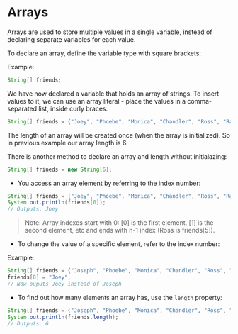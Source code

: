 # Arrays

Arrays are used to store multiple values in a single variable, instead of declaring separate variables for each value.

To declare an array, define the variable type with square brackets:

Example:

``` Java
String[] friends;
```

We have now declared a variable that holds an array of strings. To insert values to it, we can use an array literal - place the values in a comma-separated list, inside curly braces.

``` Java
String[] friends = {"Joey", "Phoebe", "Monica", "Chandler", "Ross", "Rachel"};
```

The length of an array will be created once (when the array is initialized). So in previous example our array length is 6.

There is another method to declare an array and length without initialazing:

``` Java
String[] frineds = new String[6];
```

* You access an array element by referring to the index number:

``` Java
String[] friends = {"Joey", "Phoebe", "Monica", "Chandler", "Ross", "Rachel"};
System.out.println(friends[0]);
// Outputs: Joey
```

> Note: Array indexes start with 0: [0] is the first element. [1] is the second element, etc and ends with n-1 index (Ross is friends[5]).

* To change the value of a specific element, refer to the index number:

Example:

``` Java
String[] friends = {"Joseph", "Phoebe", "Monica", "Chandler", "Ross", "Rachel"};
friends[0] = "Joey";
// Now ouputs Joey instead of Joseph
```

* To find out how many elements an array has, use the `length` property:

``` Java
String[] friends = {"Joseph", "Phoebe", "Monica", "Chandler", "Ross", "Rachel"};
System.out.println(friends.length);
// Outputs: 6
```
